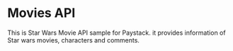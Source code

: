 # Movies API

This is Star Wars Movie API sample for Paystack. it provides information of Star wars movies, characters and comments.